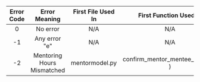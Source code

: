 | Error Code | Error Meaning | First File Used In | First Function Used In | 
| :---:         |     :---:      |          :---: | :---: |
| 0 | No error | N/A | N/A |
| -1 | Any error "e" | N/A | N/A |
| -2 | Mentoring Hours Mismatched | mentormodel.py | confirm_mentor_mentee_logging( )|
